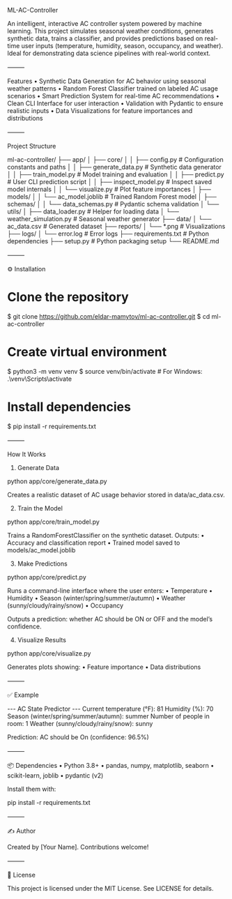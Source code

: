 ML-AC-Controller

An intelligent, interactive AC controller system powered by machine learning. This project simulates seasonal weather conditions, generates synthetic data, trains a classifier, and provides predictions based on real-time user inputs (temperature, humidity, season, occupancy, and weather). Ideal for demonstrating data science pipelines with real-world context.

⸻

Features
	•	Synthetic Data Generation for AC behavior using seasonal weather patterns
	•	Random Forest Classifier trained on labeled AC usage scenarios
	•	Smart Prediction System for real-time AC recommendations
	•	Clean CLI Interface for user interaction
	•	Validation with Pydantic to ensure realistic inputs
	•	Data Visualizations for feature importances and distributions

⸻

Project Structure

ml-ac-controller/
├── app/
│   ├── core/
│   │   ├── config.py              # Configuration constants and paths
│   │   ├── generate_data.py       # Synthetic data generator
│   │   ├── train_model.py         # Model training and evaluation
│   │   ├── predict.py             # User CLI prediction script
│   │   ├── inspect_model.py       # Inspect saved model internals
│   │   └── visualize.py           # Plot feature importances
│   ├── models/
│   │   └── ac_model.joblib        # Trained Random Forest model
│   ├── schemas/
│   │   └── data_schemas.py        # Pydantic schema validation
│   └── utils/
│       ├── data_loader.py         # Helper for loading data
│       └── weather_simulation.py  # Seasonal weather generator
├── data/
│   └── ac_data.csv                # Generated dataset
├── reports/
│   └── *.png                      # Visualizations
├── logs/
│   └── error.log                  # Error logs
├── requirements.txt               # Python dependencies
├── setup.py                       # Python packaging setup
└── README.md


⸻

⚙️ Installation

# Clone the repository
$ git clone https://github.com/eldar-mamytov/ml-ac-controller.git
$ cd ml-ac-controller

# Create virtual environment
$ python3 -m venv venv
$ source venv/bin/activate  # For Windows: .\venv\Scripts\activate

# Install dependencies
$ pip install -r requirements.txt


⸻

How It Works

1. Generate Data

python app/core/generate_data.py

Creates a realistic dataset of AC usage behavior stored in data/ac_data.csv.

2. Train the Model

python app/core/train_model.py

Trains a RandomForestClassifier on the synthetic dataset. Outputs:
	•	Accuracy and classification report
	•	Trained model saved to models/ac_model.joblib

3. Make Predictions

python app/core/predict.py

Runs a command-line interface where the user enters:
	•	Temperature
	•	Humidity
	•	Season (winter/spring/summer/autumn)
	•	Weather (sunny/cloudy/rainy/snow)
	•	Occupancy

Outputs a prediction: whether AC should be ON or OFF and the model’s confidence.

4. Visualize Results

python app/core/visualize.py

Generates plots showing:
	•	Feature importance
	•	Data distributions

⸻

✅ Example

--- AC State Predictor ---
Current temperature (°F): 81
Humidity (%): 70
Season (winter/spring/summer/autumn): summer
Number of people in room: 1
Weather (sunny/cloudy/rainy/snow): sunny

Prediction: AC should be On (confidence: 96.5%)


⸻

📦 Dependencies
	•	Python 3.8+
	•	pandas, numpy, matplotlib, seaborn
	•	scikit-learn, joblib
	•	pydantic (v2)

Install them with:

pip install -r requirements.txt


⸻

✍️ Author

Created by [Your Name]. Contributions welcome!

⸻

📄 License

This project is licensed under the MIT License. See LICENSE for details.